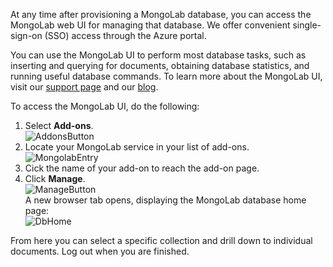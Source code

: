 At any time after provisioning a MongoLab database, you can access the MongoLab web UI for managing that database. We offer convenient single-sign-on (SSO) access through the Azure portal.

You can use the MongoLab UI to perform most database tasks, such as inserting and querying for documents, obtaining database statistics, and running useful database commands. To learn more about the MongoLab UI, visit our [support page](http://support.mongolab.com) and our [blog](http://blog.mongolab.com).

To access the MongoLab UI, do the following:

1. Select **Add-ons**.  
![AddonsButton][button-addons]
1. Locate your MongoLab service in your list of add-ons.  
![MongolabEntry][entry-mongolabaddon]
1. Cick the name of your add-on to reach the add-on page.
1. Click **Manage**.  
![ManageButton][button-manage]  
A new browser tab opens, displaying the MongoLab database home page:  
![DbHome][screen-dblanding]

From here you can select a specific collection and drill down to individual documents. Log out when you are finished.

[entry-mongolabaddon]: ../Media/entry-mongolabaddon.png
[button-manage]: ../Media/button-manage.png
[button-addons]: ../Media/button-addons.png
[screen-dblanding]: ../Media/screen-mongolab_dblanding.png